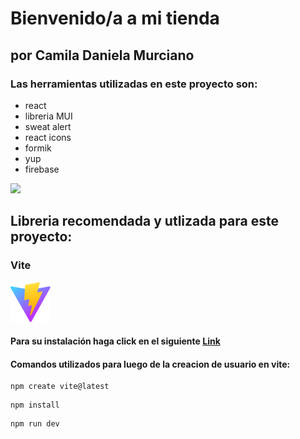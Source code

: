 # Bienvenido/a a mi tienda

## por Camila Daniela Murciano

### Las herramientas utilizadas en este proyecto son:

- react
- libreria MUI
- sweat alert
- react icons
- formik
- yup
- firebase

![](https://res.cloudinary.com/dpzoqa2gm/image/upload/v1695514349/perro-gato_euaror.jpg)

## Libreria recomendada y utlizada para este proyecto:

### Vite

![](/public/vite.svg)

#### Para su instalación haga click en el siguiente [Link](https://es.vitejs.dev/guide/)

#### Comandos utilizados para luego de la creacion de usuario en vite:

```
npm create vite@latest
```

```
npm install
```

```
npm run dev
```
